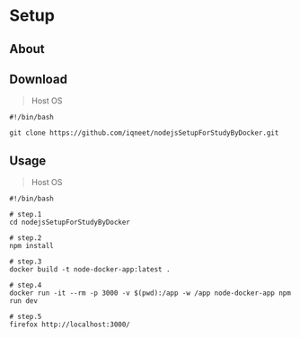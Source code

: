 Setup
==========

About
----------



Download
----------

> Host OS
```
#!/bin/bash

git clone https://github.com/iqneet/nodejsSetupForStudyByDocker.git
```


Usage
----------

> Host OS
```
#!/bin/bash

# step.1
cd nodejsSetupForStudyByDocker

# step.2
npm install

# step.3
docker build -t node-docker-app:latest .

# step.4
docker run -it --rm -p 3000 -v $(pwd):/app -w /app node-docker-app npm run dev

# step.5
firefox http://localhost:3000/
```
